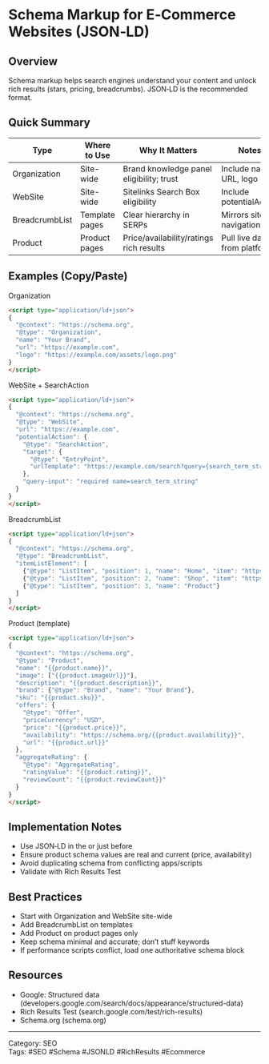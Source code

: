 # Schema Markup for E‑Commerce Websites (JSON‑LD)

## Overview
Schema markup helps search engines understand your content and unlock rich results (stars, pricing, breadcrumbs). JSON‑LD is the recommended format.

## Quick Summary

| Type | Where to Use | Why It Matters | Notes |
|------|---------------|----------------|-------|
| Organization | Site-wide | Brand knowledge panel eligibility; trust | Include name, URL, logo |
| WebSite | Site-wide | Sitelinks Search Box eligibility | Include potentialAction |
| BreadcrumbList | Template pages | Clear hierarchy in SERPs | Mirrors site navigation |
| Product | Product pages | Price/availability/ratings rich results | Pull live data from platform |

## Examples (Copy/Paste)

Organization
```html
<script type="application/ld+json">
{
  "@context": "https://schema.org",
  "@type": "Organization",
  "name": "Your Brand",
  "url": "https://example.com",
  "logo": "https://example.com/assets/logo.png"
}
</script>
```

WebSite + SearchAction
```html
<script type="application/ld+json">
{
  "@context": "https://schema.org",
  "@type": "WebSite",
  "url": "https://example.com",
  "potentialAction": {
    "@type": "SearchAction",
    "target": {
      "@type": "EntryPoint",
      "urlTemplate": "https://example.com/search?query={search_term_string}"
    },
    "query-input": "required name=search_term_string"
  }
}
</script>
```

BreadcrumbList
```html
<script type="application/ld+json">
{
  "@context": "https://schema.org",
  "@type": "BreadcrumbList",
  "itemListElement": [
    {"@type": "ListItem", "position": 1, "name": "Home", "item": "https://example.com/"},
    {"@type": "ListItem", "position": 2, "name": "Shop", "item": "https://example.com/shop"},
    {"@type": "ListItem", "position": 3, "name": "Product"}
  ]
}
</script>
```

Product (template)
```html
<script type="application/ld+json">
{
  "@context": "https://schema.org",
  "@type": "Product",
  "name": "{{product.name}}",
  "image": ["{{product.imageUrl}}"],
  "description": "{{product.description}}",
  "brand": {"@type": "Brand", "name": "Your Brand"},
  "sku": "{{product.sku}}",
  "offers": {
    "@type": "Offer",
    "priceCurrency": "USD",
    "price": "{{product.price}}",
    "availability": "https://schema.org/{{product.availability}}",
    "url": "{{product.url}}"
  },
  "aggregateRating": {
    "@type": "AggregateRating",
    "ratingValue": "{{product.rating}}",
    "reviewCount": "{{product.reviewCount}}"
  }
}
</script>
```

## Implementation Notes
- Use JSON‑LD in the <head> or just before </body>
- Ensure product schema values are real and current (price, availability)
- Avoid duplicating schema from conflicting apps/scripts
- Validate with Rich Results Test

## Best Practices
- Start with Organization and WebSite site-wide
- Add BreadcrumbList on templates
- Add Product on product pages only
- Keep schema minimal and accurate; don’t stuff keywords
- If performance scripts conflict, load one authoritative schema block

## Resources
- Google: Structured data (developers.google.com/search/docs/appearance/structured-data)
- Rich Results Test (search.google.com/test/rich-results)
- Schema.org (schema.org)

---
Category: SEO  
Tags: #SEO #Schema #JSONLD #RichResults #Ecommerce
